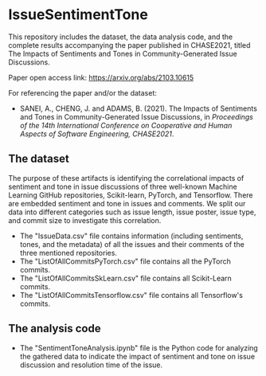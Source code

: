 # IssueSentimentTone

This repository includes the dataset, the data analysis code, and the complete results accompanying the paper published in CHASE2021, titled The Impacts of Sentiments and Tones in Community-Generated Issue Discussions.

Paper open access link:
https://arxiv.org/abs/2103.10615

For referencing the paper and/or the dataset:
- SANEI, A., CHENG, J. and ADAMS, B. (2021). The Impacts of Sentiments and Tones in Community-Generated Issue Discussions, in *Proceedings of the 14th International Conference on Cooperative and Human Aspects of Software Engineering, CHASE2021*.

## The dataset
The purpose of these artifacts is identifying the correlational impacts of sentiment and tone in issue discussions of three well-known Machine Learning GitHub repositories, Scikit-learn, PyTorch, and Tensorflow. There are embedded sentiment and tone in issues and comments.  We split our data into different categories such as issue length, issue poster, issue type, and commit size to investigate this correlation.

  - The "IssueData.csv" file contains information (including sentiments, tones, and the metadata) of all the issues and their comments of the three mentioned repositories.
  - The "ListOfAllCommitsPyTorch.csv" file contains all the PyTorch commits. 
  - The "ListOfAllCommitsSkLearn.csv" file contains all Scikit-Learn commits.
  - The "ListOfAllCommitsTensorflow.csv" file contains all Tensorflow's commits.

## The analysis code
  - The "SentimentToneAnalysis.ipynb" file is the Python code for analyzing the gathered data to indicate the impact of sentiment and tone on issue discussion and resolution time of the issue.
